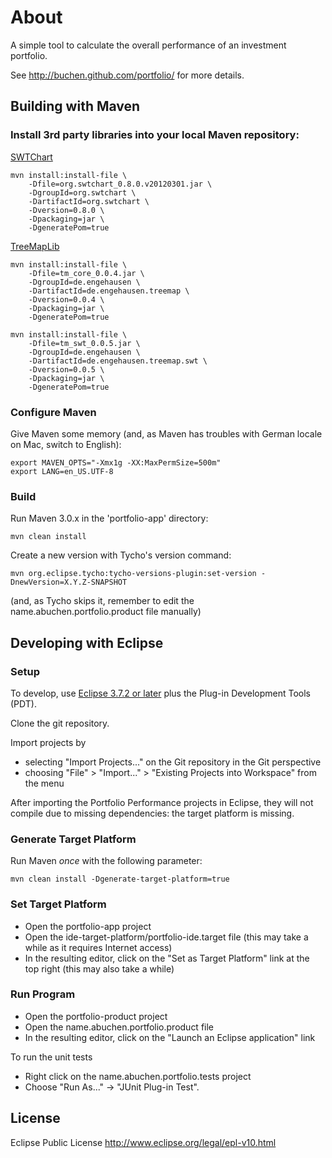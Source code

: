 # About

A simple tool to calculate the overall performance of an investment portfolio.

See http://buchen.github.com/portfolio/ for more details.

## Building with Maven

### Install 3rd party libraries into your local Maven repository:

[SWTChart](http://www.swtchart.org/)

```
mvn install:install-file \
    -Dfile=org.swtchart_0.8.0.v20120301.jar \
    -DgroupId=org.swtchart \
    -DartifactId=org.swtchart \
    -Dversion=0.8.0 \
    -Dpackaging=jar \
    -DgeneratePom=true
```

[TreeMapLib](http://code.google.com/p/treemaplib/)

```
mvn install:install-file \
    -Dfile=tm_core_0.0.4.jar \
    -DgroupId=de.engehausen \
    -DartifactId=de.engehausen.treemap \
    -Dversion=0.0.4 \
    -Dpackaging=jar \
    -DgeneratePom=true
```

```
mvn install:install-file \
    -Dfile=tm_swt_0.0.5.jar \
    -DgroupId=de.engehausen \
    -DartifactId=de.engehausen.treemap.swt \
    -Dversion=0.0.5 \
    -Dpackaging=jar \
    -DgeneratePom=true
```

### Configure Maven

Give Maven some memory (and, as Maven has troubles with German locale on Mac, switch to English):

```
export MAVEN_OPTS="-Xmx1g -XX:MaxPermSize=500m"
export LANG=en_US.UTF-8
```

### Build

Run Maven 3.0.x in the 'portfolio-app' directory:

```
mvn clean install
```


Create a new version with Tycho's version command:

```
mvn org.eclipse.tycho:tycho-versions-plugin:set-version -DnewVersion=X.Y.Z-SNAPSHOT
```
(and, as Tycho skips it, remember to edit the name.abuchen.portfolio.product file manually)


## Developing with Eclipse

### Setup

To develop, use [Eclipse 3.7.2 or later](http://eclipse.org/downloads/) plus the Plug-in Development Tools (PDT).

Clone the git repository.

Import projects by
* selecting "Import Projects..." on the Git repository in the Git perspective
* choosing "File" > "Import..." > "Existing Projects into Workspace" from the menu 

After importing the Portfolio Performance projects in Eclipse, they will not compile due to missing dependencies: the target platform is missing.

### Generate Target Platform

Run Maven *once* with the following parameter:
```
mvn clean install -Dgenerate-target-platform=true
```

### Set Target Platform

* Open the portfolio-app project
* Open the ide-target-platform/portfolio-ide.target file (this may take a while as it requires Internet access)
* In the resulting editor, click on the "Set as Target Platform" link at the top right (this may also take a while)

### Run Program

* Open the portfolio-product project
* Open the name.abuchen.portfolio.product file
* In the resulting editor, click on the "Launch an Eclipse application" link

To run the unit tests
* Right click on the name.abuchen.portfolio.tests project
* Choose "Run As..." -> "JUnit Plug-in Test".

## License
 
Eclipse Public License
http://www.eclipse.org/legal/epl-v10.html
 